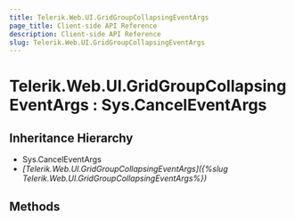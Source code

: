 ```yaml
---
title: Telerik.Web.UI.GridGroupCollapsingEventArgs
page_title: Client-side API Reference
description: Client-side API Reference
slug: Telerik.Web.UI.GridGroupCollapsingEventArgs
---
```


# Telerik.Web.UI.GridGroupCollapsingEventArgs : Sys.CancelEventArgs 

## Inheritance Hierarchy

* Sys.CancelEventArgs
* *[Telerik.Web.UI.GridGroupCollapsingEventArgs]({%slug Telerik.Web.UI.GridGroupCollapsingEventArgs%})*

## Methods



